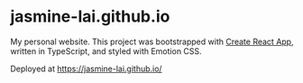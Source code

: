 # jasmine-lai.github.io

My personal website. This project was bootstrapped with [Create React App](https://github.com/facebook/create-react-app), written in TypeScript, and styled with Emotion CSS.

Deployed at https://jasmine-lai.github.io/
